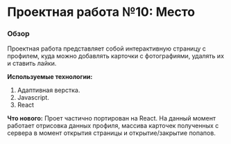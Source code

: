 # Проектная работа №10: Место

### **Обзор**

Проектная работа представляет собой интерактивную страницу с профилем, куда можно добавлять карточки с фотографиями, удалять их и ставить лайки.

**Используемые технологии:**

1. Адаптивная верстка.
2. Javascript.
3. React

**Что нового:**
Проет частично портирован на React. На данный момент работает отрисовка данных профиля, массива карточек полученных с сервера в момент открытия страницы и открытие/закрытие попапов.
